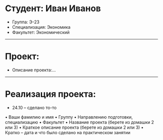 # Студент: Иван Иванов
- Группа: Э-23
- Специализация: Экономика
- Факультет: Экономический
---
# Проект: 
- Описание проекта:...
---
# Реализация проекта:
- 24.10 – сделано то-то


•	Ваши фамилию и имя
•	Группу
•	Направлению подготовки, специализацию
•	Факультет
•	Название проекта (берете из домашки 2 или 3)
•	Краткое описание проекта (берете из домашки 2 или 3)
•	Кратко – дата и что было сделано на практическом занятии
